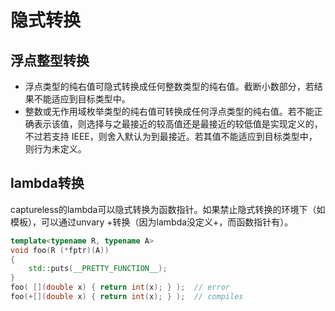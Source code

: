 # 隐式转换

## 浮点整型转换

+ 浮点类型的纯右值可隐式转换成任何整数类型的纯右值。截断小数部分，若结果不能适应到目标类型中。
+ 整数或无作用域枚举类型的纯右值可转换成任何浮点类型的纯右值。若不能正确表示该值，则选择与之最接近的较高值还是最接近的较低值是实现定义的，不过若支持 IEEE，则舍入默认为到最接近。若其值不能适应到目标类型中，则行为未定义。

## lambda转换

captureless的lambda可以隐式转换为函数指针。如果禁止隐式转换的环境下（如模板），可以通过unvary +转换（因为lambda没定义+，而函数指针有）。

```c++
template<typename R, typename A>
void foo(R (*fptr)(A))
{
    std::puts(__PRETTY_FUNCTION__);
}
foo( [](double x) { return int(x); } );  // error
foo(+[](double x) { return int(x); } );  // compiles
```
